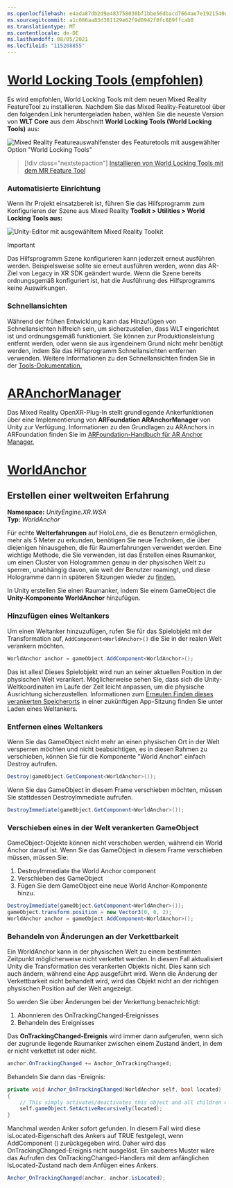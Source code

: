 ```yaml
---
ms.openlocfilehash: e4ada87db2d9e483758030bf1bbe56dbacd7664ae7e1921540c0c7abfe14a7c7
ms.sourcegitcommit: a1c086aa83d381129e62f9d8942f0fc889ffcab0
ms.translationtype: MT
ms.contentlocale: de-DE
ms.lasthandoff: 08/05/2021
ms.locfileid: "115208855"
---
```

# <a name="world-locking-tools-recommended"></a>[World Locking Tools (empfohlen)](#tab/wlt)

Es wird empfohlen, World Locking Tools mit dem neuen Mixed Reality FeatureTool zu installieren. Nachdem Sie das Mixed Reality-Featuretool über den folgenden Link heruntergeladen haben, wählen Sie die neueste Version von **WLT Core** aus dem Abschnitt **World Locking Tools (World Locking Tools)** aus:

![Mixed Reality Featureauswahlfenster des Featuretools mit ausgewählter Option "World Locking Tools"](../../images/spatial-anchors-setup-img-01.png)

> [!div class="nextstepaction"]
> [Installieren von World Locking Tools mit dem MR Feature Tool](../../welcome-to-mr-feature-tool.md)

### <a name="automated-setup"></a>Automatisierte Einrichtung

Wenn Ihr Projekt einsatzbereit ist, führen Sie das Hilfsprogramm zum Konfigurieren der Szene aus Mixed Reality **Toolkit > Utilities > World Locking Tools aus:**

![Unity-Editor mit ausgewähltem Mixed Reality Toolkit](../../images/world-locking-configuration-img-01.jpeg)

> [!IMPORTANT]
> Das Hilfsprogramm Szene konfigurieren kann jederzeit erneut ausführen werden. Beispielsweise sollte sie erneut ausführen werden, wenn das AR-Ziel von Legacy in XR SDK geändert wurde. Wenn die Szene bereits ordnungsgemäß konfiguriert ist, hat die Ausführung des Hilfsprogramms keine Auswirkungen.

### <a name="visualizers"></a>Schnellansichten

Während der frühen Entwicklung kann das Hinzufügen von Schnellansichten hilfreich sein, um sicherzustellen, dass WLT eingerichtet ist und ordnungsgemäß funktioniert. Sie können zur Produktionsleistung entfernt werden, oder wenn sie aus irgendeinem Grund nicht mehr benötigt werden, indem Sie das Hilfsprogramm Schnellansichten entfernen verwenden. Weitere Informationen zu den Schnellansichten finden Sie in der [Tools-Dokumentation.](https://microsoft.github.io/MixedReality-WorldLockingTools-Unity/DocGen/Documentation/HowTos/Tools.html#visualizers)

# <a name="aranchormanager"></a>[ARAnchorManager](#tab/anchorstore)

Das Mixed Reality OpenXR-Plug-In stellt grundlegende Ankerfunktionen über eine Implementierung von **ARFoundation ARAnchorManager** von Unity zur Verfügung. Informationen zu den Grundlagen zu ARAnchors in ARFoundation finden Sie im [ARFoundation-Handbuch für AR Anchor Manager.](https://docs.unity3d.com/Packages/com.unity.xr.arfoundation@4.1/manual/anchor-manager.html) 

# <a name="worldanchor"></a>[WorldAnchor](#tab/worldanchor)

## <a name="building-a-world-scale-experience"></a>Erstellen einer weltweiten Erfahrung

**Namespace:** *UnityEngine.XR.WSA*<br>
**Typ:** *WorldAnchor*

Für echte **Welterfahrungen** auf HoloLens, die es Benutzern ermöglichen, mehr als 5 Meter zu erkunden, benötigen Sie neue Techniken, die über diejenigen hinausgehen, die für Raumerfahrungen verwendet werden. Eine wichtige Methode, die Sie [](../../../../design/coordinate-systems.md#spatial-anchors) verwenden, ist das Erstellen eines Raumanker, um einen Cluster von Hologrammen genau in der physischen Welt zu sperren, unabhängig davon, wie weit der Benutzer roamingt, und diese Hologramme dann in späteren Sitzungen wieder zu [finden.](../../../../design/coordinate-systems.md#spatial-anchor-persistence)

In Unity erstellen Sie einen Raumanker, indem Sie einem GameObject die **Unity-Komponente WorldAnchor** hinzufügen.

### <a name="adding-a-world-anchor"></a>Hinzufügen eines Weltankers

Um einen Weltanker hinzuzufügen, rufen Sie für das Spielobjekt mit der Transformation auf, `AddComponent<WorldAnchor>()` die Sie in der realen Welt verankern möchten.

```cs
WorldAnchor anchor = gameObject.AddComponent<WorldAnchor>();
```

Das ist alles! Dieses Spielobjekt wird nun an seiner aktuellen Position in der physischen Welt verankert. Möglicherweise sehen Sie, dass sich die Unity-Weltkoordinaten im Laufe der Zeit leicht anpassen, um die physische Ausrichtung sicherzustellen. Informationen zum [Erneuten Finden dieses verankerten Speicherorts](#loading-a-worldanchor) in einer zukünftigen App-Sitzung finden Sie unter Laden eines Weltankers.

### <a name="removing-a-world-anchor"></a>Entfernen eines Weltankers

Wenn Sie das GameObject nicht mehr an einen physischen Ort in der Welt versperren möchten und nicht beabsichtigen, es in diesen Rahmen zu verschieben, können Sie für die Komponente "World Anchor" einfach Destroy aufrufen.

```cs
Destroy(gameObject.GetComponent<WorldAnchor>());
```

Wenn Sie das GameObject in diesem Frame verschieben möchten, müssen Sie stattdessen DestroyImmediate aufrufen.

```cs
DestroyImmediate(gameObject.GetComponent<WorldAnchor>());
```

### <a name="moving-a-world-anchored-gameobject"></a>Verschieben eines in der Welt verankerten GameObject

GameObject-Objekte können nicht verschoben werden, während ein World Anchor darauf ist. Wenn Sie das GameObject in diesem Frame verschieben müssen, müssen Sie:

1. DestroyImmediate the World Anchor component
2. Verschieben des GameObject
3. Fügen Sie dem GameObject eine neue World Anchor-Komponente hinzu.

```cs
DestroyImmediate(gameObject.GetComponent<WorldAnchor>());
gameObject.transform.position = new Vector3(0, 0, 2);
WorldAnchor anchor = gameObject.AddComponent<WorldAnchor>();
```

### <a name="handling-locatability-changes"></a>Behandeln von Änderungen an der Verkettbarkeit

Ein WorldAnchor kann in der physischen Welt zu einem bestimmten Zeitpunkt möglicherweise nicht verkettet werden. In diesem Fall aktualisiert Unity die Transformation des verankerten Objekts nicht. Dies kann sich auch ändern, während eine App ausgeführt wird. Wenn die Änderung der Verkettbarkeit nicht behandelt wird, wird das Objekt nicht an der richtigen physischen Position auf der Welt angezeigt.

So werden Sie über Änderungen bei der Verkettung benachrichtigt:

1. Abonnieren des OnTrackingChanged-Ereignisses
2. Behandeln des Ereignisses

Das **OnTrackingChanged-Ereignis** wird immer dann aufgerufen, wenn sich der zugrunde liegende Raumanker zwischen einem Zustand ändert, in dem er nicht verkettet ist oder nicht.

```cs
anchor.OnTrackingChanged += Anchor_OnTrackingChanged;
```

Behandeln Sie dann das -Ereignis:

```cs
private void Anchor_OnTrackingChanged(WorldAnchor self, bool located)
{
    // This simply activates/deactivates this object and all children when tracking changes
    self.gameObject.SetActiveRecursively(located);
}
```

Manchmal werden Anker sofort gefunden. In diesem Fall wird diese isLocated-Eigenschaft des Ankers auf TRUE festgelegt, wenn AddComponent <WorldAnchor> () zurückgegeben wird. Daher wird das OnTrackingChanged-Ereignis nicht ausgelöst. Ein sauberes Muster wäre das Aufrufen des OnTrackingChanged-Handlers mit dem anfänglichen IsLocated-Zustand nach dem Anfügen eines Ankers.

```cs
Anchor_OnTrackingChanged(anchor, anchor.isLocated);
```